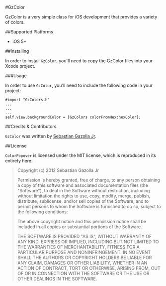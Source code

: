 #GzColor

GzColor is a very simple class for iOS development that provides a variety of colors.

##Supported Platforms

- iOS 5+

##Installing

In order to install `GzColor`, you'll need to copy the GzColor files into your Xcode project. 

###Usage

In order to use `GzColor`, you'll need to include the following code in your project:

    #import "GzColors.h"
    ...
    ...
    ...
    self.view.backgroundColor = [GzColors colorFromHex:hexColor];
  	

 
##Credits & Contributors

`GzColor` was written by [Sebastian Gazolla Jr][1].

  [1]: http://gazapps.com


  
##License

`ColorPopover` is licensed under the MIT license, which is reproduced in its entirety here:


>Copyright (c) 2012 Sebastian Gazolla Jr
>
>Permission is hereby granted, free of charge, to any person obtaining a copy
>of this software and associated documentation files (the "Software"), to deal
>in the Software without restriction, including without limitation the rights
>to use, copy, modify, merge, publish, distribute, sublicense, and/or sell
>copies of the Software, and to permit persons to whom the Software is
>furnished to do so, subject to the following conditions:
>
>The above copyright notice and this permission notice shall be included in
>all copies or substantial portions of the Software.
>
>THE SOFTWARE IS PROVIDED "AS IS", WITHOUT WARRANTY OF ANY KIND, EXPRESS OR
>IMPLIED, INCLUDING BUT NOT LIMITED TO THE WARRANTIES OF MERCHANTABILITY,
>FITNESS FOR A PARTICULAR PURPOSE AND NONINFRINGEMENT. IN NO EVENT SHALL THE
>AUTHORS OR COPYRIGHT HOLDERS BE LIABLE FOR ANY CLAIM, DAMAGES OR OTHER
>LIABILITY, WHETHER IN AN ACTION OF CONTRACT, TORT OR OTHERWISE, ARISING FROM,
>OUT OF OR IN CONNECTION WITH THE SOFTWARE OR THE USE OR OTHER DEALINGS IN
>THE SOFTWARE.
